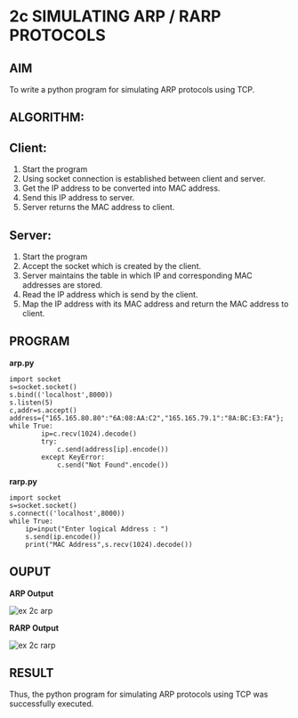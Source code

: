 # 2c SIMULATING ARP / RARP PROTOCOLS

## AIM
To write a python program for simulating ARP protocols using TCP.

## ALGORITHM:

## Client:
1. Start the program
2. Using socket connection is established between client and server.
3. Get the IP address to be converted into MAC address.
4. Send this IP address to server.
5. Server returns the MAC address to client.

## Server:
1. Start the program
2. Accept the socket which is created by the client.
3. Server maintains the table in which IP and corresponding MAC addresses are
stored.
4. Read the IP address which is send by the client.
5. Map the IP address with its MAC address and return the MAC address to client.
   
## PROGRAM

**arp.py**
```
import socket 
s=socket.socket() 
s.bind(('localhost',8000)) 
s.listen(5) 
c,addr=s.accept() 
address={"165.165.80.80":"6A:08:AA:C2","165.165.79.1":"8A:BC:E3:FA"}; 
while True: 
        ip=c.recv(1024).decode() 
        try: 
            c.send(address[ip].encode()) 
        except KeyError: 
            c.send("Not Found".encode())
```

**rarp.py**
```
import socket 
s=socket.socket() 
s.connect(('localhost',8000)) 
while True: 
    ip=input("Enter logical Address : ") 
    s.send(ip.encode()) 
    print("MAC Address",s.recv(1024).decode())
```

## OUPUT

**ARP Output**

![ex 2c arp](https://github.com/ikeerthivasanswaminathan/2c.ARP_RARP_PROTOCOLS/assets/148937372/5d8f5c96-4816-4dbd-99ee-5d2aa77c0cd7)

**RARP Output**

![ex 2c rarp](https://github.com/ikeerthivasanswaminathan/2c.ARP_RARP_PROTOCOLS/assets/148937372/2f0e6f14-3d58-4e72-b605-cd2d27bfb48a)

## RESULT
Thus, the python program for simulating ARP protocols using TCP was successfully executed.

